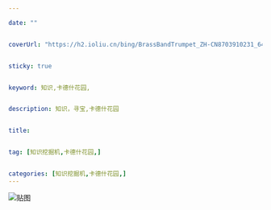 ```yaml
---

date: ""


coverUrl: "https://h2.ioliu.cn/bing/BrassBandTrumpet_ZH-CN8703910231_640x480.jpg?imageslim"


sticky: true


keyword: 知识,卡德什花园,


description: 知识，寻宝,卡德什花园


title: 


tag: [知识挖掘机,卡德什花园,]


categories: [知识挖掘机,卡德什花园,]
---
```

![贴图]()

